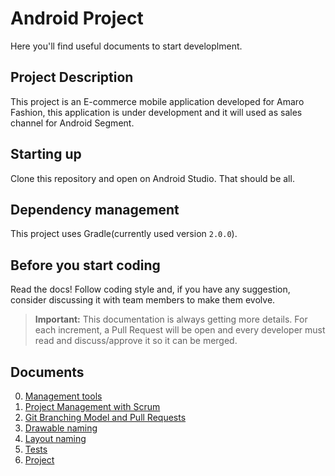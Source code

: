 # Android Project

Here you'll find useful documents to start developlment.

## Project Description
This project is an E-commerce mobile application developed for Amaro Fashion, this application is under development and it will used as sales channel for Android Segment.

## Starting up

Clone this repository and open on Android Studio. That should be all.

## Dependency management

This project uses Gradle(currently used version `2.0.0`).

## Before you start coding

Read the docs! Follow coding style and, if you have any suggestion, consider discussing it with team members to make them evolve.

> **Important:** This documentation is always getting more details. For each increment, a Pull Request will be open and every developer must read and discuss/approve it so it can be merged.

## Documents
  
0. [Management tools](/management-tools.md)
0. [Project Management with Scrum](/project-management-with-scrum.md)
0. [Git Branching Model and Pull Requests](/git-branching-model-and-pull-requests.md)
0. [Drawable naming](/drawable.md)
0. [Layout naming](/layout.md)
0. [Tests](docs/Tests/getting-started.md)
0. [Project](/AmaroAndroid)